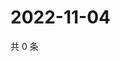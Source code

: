 # 2022-11-04

共 0 条

<!-- BEGIN WEIBO -->
<!-- 最后更新时间 Fri Nov 04 2022 05:13:39 GMT+0800 (China Standard Time) -->

<!-- END WEIBO -->
